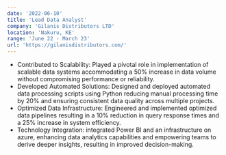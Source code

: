 ```yaml
---
date: '2022-06-10'
title: 'Lead Data Analyst'
company: 'Gilanis Distributors LTD'
location: 'Nakuru, KE'
range: 'June 22 - March 23'
url: 'https://gilanisdistributors.com/'
---
```


- Contributed to Scalability: Played a pivotal role in implementation of scalable data systems accommodating a 50% increase in data volume without compromising performance or reliability.
- Developed Automated Solutions: Designed and deployed automated data processing scripts using Python
  reducing manual processing time by 20% and ensuring consistent data quality across multiple projects.
- Optimized Data Infrastructure: Engineered and implemented optimized data pipelines resulting in a 10% reduction in query response times and a 25% increase in system efficiency.
- Technology Integration: integrated Power BI and an infrastructure on azure, enhancing data analytics capabilities and empowering teams to derive deeper insights, resulting in improved decision-making.

